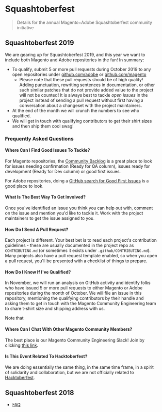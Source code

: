 # Squashtoberfest

> Details for the annual Magento+Adobe Squashtoberfest community initiative

## Squashtoberfest 2019

We are gearing up for Squashtoberfest 2019, and this year we want to include both Magento and Adobe repositories in the fun! In summary:

- To qualify, submit 5 or more pull requests during October 2019 to any open repositories
  under [github.com/adobe](https://github.com/adobe) or [github.com/magento](https://github.com/magento)
    - Please note that these pull requests should be of high quality! Adding
        punctuation, rewriting sentences in documentation, or other such similar
        patches that do not provide added value to the project will not be
        counted! It is always best to tackle _open issues_ in the project
        instead of sending a pull request without first having a conversation
        about a changeset with the project maintainers.
- At the end of the month we will crunch the numbers to see who qualified.
- We will get in touch with qualifying contributors to get their shirt sizes and
    then ship them cool swag!

### Frequently Asked Questions

#### Where Can I Find Good Issues To Tackle?

For Magento repositories, the [Community Backlog](https://github.com/orgs/magento/projects/6)
is a great place to look for issues needing confirmation (Ready for QA column),
issues ready for development (Ready for Dev column) or good first issues.

For Adobe repositories, doing a [GitHub search for Good First Issues](https://github.com/search?o=desc&q=org%3Aadobe+is%3Aissue+is%3Aopen+label%3A%22good+first+issue%22&s=updated&type=Issues)
is a good place to look.

#### What Is The Best Way To Get Involved?

Once you've identified an issue you think you can help out with, comment on the
issue and mention you'd like to tackle it. Work with the project maintainers to
get the issue assigned to you.

#### How Do I Send A Pull Request?

Each project is different. Your best bet is to read each project's contribution
guidelines - these are usually documented in the project repo as
`CONTRIBUTING.md` (or sometimes it exists under `.github/CONTRIBUTING.md`). Many
projects also have a pull request template enabled, so when you open a pull
request, you'll be presented with a checklist of things to prepare.

#### How Do I Know If I've Qualified?

In November, we will run an analysis on GitHub activity and identify folks who
have issued 5 or more pull requests to either Magento or Adobe repositories
during the month of October. We will file an issue in this repository,
mentioning the qualifying contributors by their handle and asking them to get in
touch with the Magento Community Engineering team to share t-shirt size and
shipping address with us.

Note that 

#### Where Can I Chat With Other Magento Community Members?

The best place is our Magento Community Engineering Slack! Join by clicking
[this link](https://opensource.magento.com/slack).

#### Is This Event Related To Hacktoberfest?

We are doing essentially the same thing, in the same time frame, in a spirit of
solidarity and collaboration, but we are not officially related to
[Hacktoberfest](https://hacktoberfest.digitalocean.com/).

## Squashtoberfest 2018

- [FAQ](./2018/FAQ.md)
